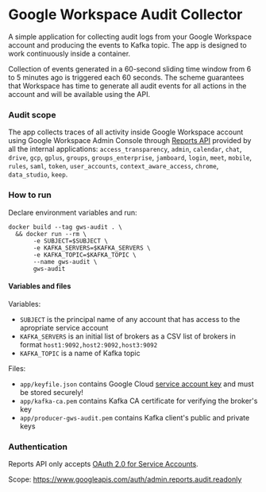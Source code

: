 # Google Workspace Audit Collector

A simple application for collecting audit logs from your Google Workspace account and producing the events to Kafka topic. The app is designed to work continuously inside a container.

Collection of events generated in a 60-second sliding time window from 6 to 5 minutes ago is triggered each 60 seconds. The scheme guarantees that Workspace has time to generate all audit events for all actions in the account and will be available using the API.

### Audit scope

The app collects traces of all activity inside Google Workspace account using Google Workspace Admin Console through [Reports API](https://developers.google.com/admin-sdk/reports) provided by all the internal applications: `access_transparency`, `admin`, `calendar`, `chat`, `drive`, `gcp`, `gplus`, `groups`, `groups_enterprise`, `jamboard`, `login`, `meet`, `mobile`, `rules`, `saml`, `token`, `user_accounts`, `context_aware_access`, `chrome`, `data_studio`, `keep`.

### How to run

Declare environment variables and run:

```
docker build --tag gws-audit . \
  && docker run --rm \
       -e SUBJECT=$SUBJECT \
       -e KAFKA_SERVERS=$KAFKA_SERVERS \
       -e KAFKA_TOPIC=$KAFKA_TOPIC \
       --name gws-audit \
       gws-audit
```

#### Variables and files

Variables:
- `SUBJECT` is the principal name of any account that has access to the apropriate service account
- `KAFKA_SERVERS` is an initial list of brokers as a CSV list of brokers in format `host1:9092,host2:9092,host3:9092`
- `KAFKA_TOPIC` is a name of Kafka topic

Files:
- `app/keyfile.json` contains Google Cloud [service account key](https://cloud.google.com/iam/docs/creating-managing-service-account-keys) and must be stored securely!
- `app/kafka-ca.pem` contains Kafka CA certificate for verifying the broker's key
- `app/producer-gws-audit.pem` contains Kafka client's public and private keys


### Authentication

Reports API only accepts [OAuth 2.0 for Service Accounts](https://developers.google.com/identity/protocols/oauth2/service-account).

Scope: https://www.googleapis.com/auth/admin.reports.audit.readonly
